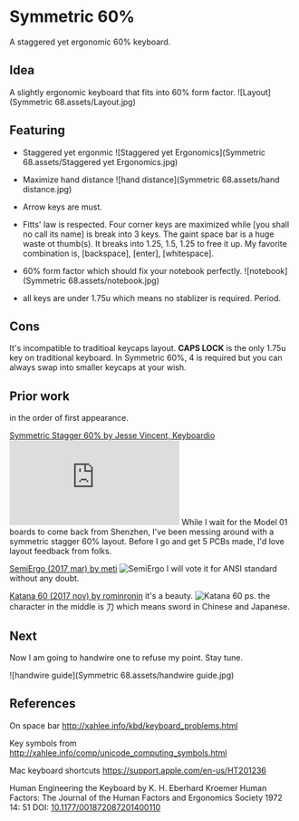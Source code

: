 # Symmetric 60%

A staggered yet ergonomic 60% keyboard.

## Idea

A slightly ergonomic keyboard that fits into 60% form factor. ![Layout](Symmetric 68.assets/Layout.jpg)


 ## Featuring

* Staggered yet ergonmic ![Staggered yet Ergonomics](Symmetric 68.assets/Staggered yet Ergonomics.jpg)

* Maximize hand distance ![hand distance](Symmetric 68.assets/hand distance.jpg)

* Arrow keys are must.

* Fitts' law is respected. Four corner keys are maximized while [you shall no call its name] is break into 3 keys.  The gaint space bar is a huge waste ot thumb(s). It breaks into 1.25, 1.5, 1.25 to free it up. My favorite combination is, [backspace], [enter], [whitespace].

* 60% form factor which should fix your notebook perfectly.
![notebook](Symmetric 68.assets/notebook.jpg)

* all keys are under 1.75u which means no stablizer is required. Period.

##  Cons

It's incompatible to traditioal keycaps layout. **CAPS LOCK** is the only 1.75u key on traditional keyboard. In Symmetric 60%, 4 is required but you can always swap into smaller keycaps at your wish.

## Prior work

in the order of first appearance.

[Symmetric Stagger 60% by Jesse Vincent, Keyboardio]( https://geekhack.org/index.php?topic=66965.0) ![Symmetric Stagger](https://geekhack.org/index.php?action=dlattach;topic=66965.0;attach=84939;image) While I wait for the Model 01 boards to come back from Shenzhen, I've been messing around with a symmetric stagger 60% layout. Before I go and get 5 PCBs made, I'd love layout feedback from folks.

[SemiErgo (2017 mar) by meti](https://github.com/mtei/SemiErgo_Layout)  ![SemiErgo](https://github.com/mtei/SemiErgo_Layout/raw/master/Specification/SemiErgo_basic_physical_layout.png) I will vote it for ANSI standard without any doubt.

[Katana 60 (2017 nov) by rominronin](https://deskthority.net/viewtopic.php?t=16287&start=30) it's a beauty. ![Katana 60](https://i.imgur.com/1yvw1uQ.jpg) ps. the character in the middle is 刀 which means sword in Chinese and Japanese.


## Next

Now I am going to handwire one to refuse my point. Stay tune.

![handwire guide](Symmetric 68.assets/handwire guide.jpg)

## References

On space bar http://xahlee.info/kbd/keyboard_problems.html

Key symbols from http://xahlee.info/comp/unicode_computing_symbols.html

Mac keyboard shortcuts https://support.apple.com/en-us/HT201236

Human Engineering the Keyboard by K. H. Eberhard Kroemer
 Human Factors: The Journal of the Human Factors and Ergonomics Society 1972 14: 51 DOI: [10.1177/001872087201400110](
http://hfs.sagepub.com/content/14/1/51)